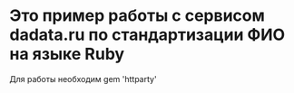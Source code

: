 # Это пример работы с сервисом dadata.ru по стандартизации ФИО на языке Ruby 

Для работы необходим gem 'httparty'
 
